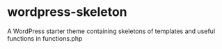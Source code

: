 wordpress-skeleton
==================

A WordPress starter theme containing skeletons of templates and useful functions in functions.php
